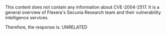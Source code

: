 This content does not contain any information about CVE-2004-2517. It is a general overview of Flexera's Secunia Research team and their vulnerability intelligence services.

Therefore, the response is: UNRELATED